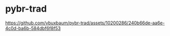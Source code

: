 # pybr-trad

https://github.com/vbuxbaum/pybr-trad/assets/10200286/240b66de-aa6e-4c0d-ba6b-584dbf6f8f53

